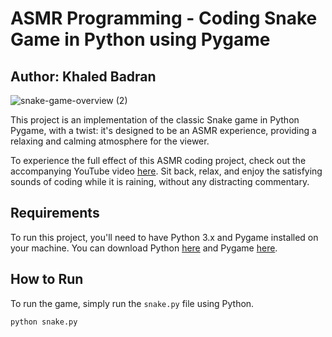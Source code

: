 # ASMR Programming - Coding Snake Game in Python using Pygame

## Author: Khaled Badran

![snake-game-overview (2)](https://user-images.githubusercontent.com/78341798/234670868-894ba39c-c413-441f-8220-9e30aeefc3c3.gif)


This project is an implementation of the classic Snake game in Python Pygame, with a twist: it's designed to be an ASMR experience, providing a relaxing and calming atmosphere for the viewer.

To experience the full effect of this ASMR coding project, check out the accompanying YouTube video [here](https://www.youtube.com/watch?v=Fd7PpBRQhNY&ab_channel=KhaledBadran). Sit back, relax, and enjoy the satisfying sounds of coding while it is raining, without any distracting commentary.

## Requirements

To run this project, you'll need to have Python 3.x and Pygame installed on your machine. You can download Python [here](https://www.python.org/downloads/) and Pygame [here](https://www.pygame.org/wiki/GettingStarted).

## How to Run

To run the game, simply run the `snake.py` file using Python.

```bash
python snake.py
```
